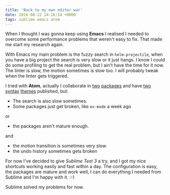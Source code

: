 ```yaml
---
title: 'Back to my own editor war'
date: 2016-08-22 14:16:14 +0000
tags: sublime emacs atom
---
```

When I thought I was gonna keep using **Emacs** I realised I needed to overcome some performance problems that weren't easy to fix. That made me start my research again.

With Emacs my main problem is the fuzzy search in `helm-projectile`, when you have a big project the search is very slow or it just hangs. I know I could do some profiling to get the real problem, but I ain't have the time for it now. The linter is slow, the motion sometimes is slow too. I will probably tweak when the linter gets triggered.

I tried with **Atom**, actually I collaborate in [two](https://atom.io/packages/comment) [packages](https://atom.io/packages/rest-client) and have [two syntax](https://atom.io/themes/ample-syntax) [themes](https://atom.io/themes/jellybeans) published, but:

- The search is also slow sometimes.
- Some packages just get broken, like `ex-mode` a week ago

or

- the packages aren't mature enough.

and

- the motion transition is sometimes very slow.
- the undo history sometimes gets broken

For now I've decided to give *Sublime Text 3* a try, and I got my nice shortcuts working easily and fast within a day. The configuration is easy, the packages are mature and work well, I can do everything I needed from Sublime and I'm happy with it. :-)

Sublime solved my problems for now.

